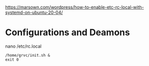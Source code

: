 https://marsown.com/wordpress/how-to-enable-etc-rc-local-with-systemd-on-ubuntu-20-04/

# Configurations and Deamons

nano /etc/rc.local

```
/home/grvc/init.sh &
exit 0
```
